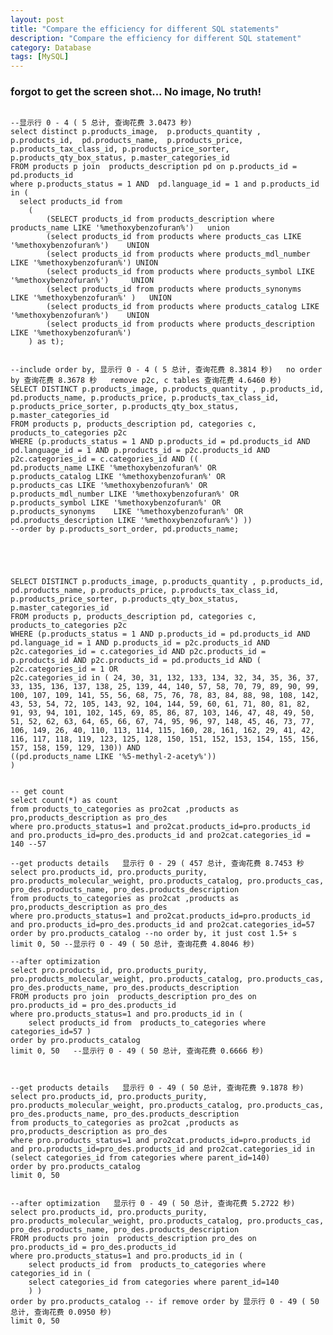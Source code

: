 ```yaml
---
layout: post
title: "Compare the efficiency for different SQL statements"
description: "Compare the efficiency for different SQL statement"
category: Database
tags: [MySQL]
---
```

### forgot to get the screen shot... No image, No truth!

<pre><code>
--显示行 0 - 4 ( 5 总计, 查询花费 3.0473 秒)
select distinct p.products_image,  p.products_quantity ,  p.products_id,  pd.products_name,  p.products_price,  p.products_tax_class_id, p.products_price_sorter, p.products_qty_box_status, p.master_categories_id 
FROM products p join  products_description pd on p.products_id = pd.products_id 
where p.products_status = 1 AND  pd.language_id = 1 and p.products_id in (
  select products_id from  
	( 
		(SELECT products_id from products_description where products_name LIKE '%methoxybenzofuran%') 	union 
		(select products_id from products where products_cas LIKE '%methoxybenzofuran%') 	UNION 
		(select products_id from products where products_mdl_number LIKE '%methoxybenzofuran%') UNION 
		(select products_id from products where products_symbol LIKE '%methoxybenzofuran%') 	UNION 
		(select products_id from products where products_synonyms    LIKE '%methoxybenzofuran%' ) 	UNION 
		(select products_id from products where products_catalog LIKE '%methoxybenzofuran%') 	UNION 
		(select products_id from products where products_description LIKE '%methoxybenzofuran%')
	) as t);


--include order by, 显示行 0 - 4 ( 5 总计, 查询花费 8.3814 秒)   no order by 查询花费 8.3678 秒   remove p2c, c tables 查询花费 4.6460 秒)
SELECT DISTINCT p.products_image, p.products_quantity , p.products_id, pd.products_name, p.products_price, p.products_tax_class_id, p.products_price_sorter, p.products_qty_box_status, p.master_categories_id 
FROM products p, products_description pd, categories c, products_to_categories p2c 
WHERE (p.products_status = 1 AND p.products_id = pd.products_id AND pd.language_id = 1 AND p.products_id = p2c.products_id AND p2c.categories_id = c.categories_id AND ((
pd.products_name LIKE '%methoxybenzofuran%' OR 
p.products_catalog LIKE '%methoxybenzofuran%' OR 
p.products_cas LIKE '%methoxybenzofuran%' OR 
p.products_mdl_number LIKE '%methoxybenzofuran%' OR 
p.products_symbol LIKE '%methoxybenzofuran%' OR 
p.products_synonyms    LIKE '%methoxybenzofuran%' OR 
pd.products_description LIKE '%methoxybenzofuran%') )) 
--order by p.products_sort_order, pd.products_name;





SELECT DISTINCT p.products_image, p.products_quantity , p.products_id, pd.products_name, p.products_price, p.products_tax_class_id, p.products_price_sorter, p.products_qty_box_status, p.master_categories_id 
FROM products p, products_description pd, categories c, products_to_categories p2c 
WHERE (p.products_status = 1 AND p.products_id = pd.products_id AND pd.language_id = 1 AND p.products_id = p2c.products_id AND p2c.categories_id = c.categories_id AND p2c.products_id = p.products_id AND p2c.products_id = pd.products_id AND (
p2c.categories_id = 1 OR 
p2c.categories_id in ( 24, 30, 31, 132, 133, 134, 32, 34, 35, 36, 37, 33, 135, 136, 137, 138, 25, 139, 44, 140, 57, 58, 70, 79, 89, 90, 99, 100, 107, 109, 141, 55, 56, 68, 75, 76, 78, 83, 84, 88, 98, 108, 142, 43, 53, 54, 72, 105, 143, 92, 104, 144, 59, 60, 61, 71, 80, 81, 82, 91, 93, 94, 101, 102, 145, 69, 85, 86, 87, 103, 146, 47, 48, 49, 50, 51, 52, 62, 63, 64, 65, 66, 67, 74, 95, 96, 97, 148, 45, 46, 73, 77, 106, 149, 26, 40, 110, 113, 114, 115, 160, 28, 161, 162, 29, 41, 42, 116, 117, 118, 119, 123, 125, 128, 150, 151, 152, 153, 154, 155, 156, 157, 158, 159, 129, 130)) AND 
((pd.products_name LIKE '%5-methyl-2-acety%'))
)


-- get count
select count(*) as count 
from products_to_categories as pro2cat ,products as pro,products_description as pro_des 
where pro.products_status=1 and pro2cat.products_id=pro.products_id and pro.products_id=pro_des.products_id and pro2cat.categories_id = 140 --57

--get products details   显示行 0 - 29 ( 457 总计, 查询花费 8.7453 秒
select pro.products_id, pro.products_purity, pro.products_molecular_weight, pro.products_catalog, pro.products_cas, pro_des.products_name, pro_des.products_description 
from products_to_categories as pro2cat ,products as pro,products_description as pro_des 
where pro.products_status=1 and pro2cat.products_id=pro.products_id and pro.products_id=pro_des.products_id and pro2cat.categories_id=57 
order by pro.products_catalog --no order by, it just cost 1.5+ s
limit 0, 50 --显示行 0 - 49 ( 50 总计, 查询花费 4.8046 秒)

--after optimization
select pro.products_id, pro.products_purity, pro.products_molecular_weight, pro.products_catalog, pro.products_cas, pro_des.products_name, pro_des.products_description 
FROM products pro join  products_description pro_des on pro.products_id = pro_des.products_id 
where pro.products_status=1 and pro.products_id in (
	select products_id from  products_to_categories where categories_id=57 )
order by pro.products_catalog 
limit 0, 50   --显示行 0 - 49 ( 50 总计, 查询花费 0.6666 秒)



--get products details   显示行 0 - 49 ( 50 总计, 查询花费 9.1878 秒)
select pro.products_id, pro.products_purity, pro.products_molecular_weight, pro.products_catalog, pro.products_cas, pro_des.products_name, pro_des.products_description 
from products_to_categories as pro2cat ,products as pro,products_description as pro_des 
where pro.products_status=1 and pro2cat.products_id=pro.products_id and pro.products_id=pro_des.products_id and pro2cat.categories_id in (select categories_id from categories where parent_id=140)  
order by pro.products_catalog 
limit 0, 50


--after optimization   显示行 0 - 49 ( 50 总计, 查询花费 5.2722 秒)
select pro.products_id, pro.products_purity, pro.products_molecular_weight, pro.products_catalog, pro.products_cas, pro_des.products_name, pro_des.products_description 
FROM products pro join  products_description pro_des on pro.products_id = pro_des.products_id 
where pro.products_status=1 and pro.products_id in (
	select products_id from  products_to_categories where categories_id in (
	select categories_id from categories where parent_id=140
	) )
order by pro.products_catalog -- if remove order by 显示行 0 - 49 ( 50 总计, 查询花费 0.0950 秒)
limit 0, 50

</code></pre>
